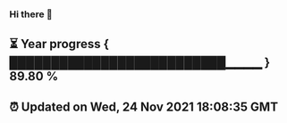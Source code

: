 ### Hi there 👋
⏳ Year progress { ██████████████████████████▁▁▁▁ } 89.80 %
---
⏰ Updated on Wed, 24 Nov 2021 18:08:35 GMT
---
